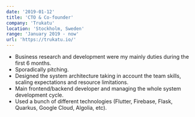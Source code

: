 ```yaml
---
date: '2019-01-12'
title: 'CTO & Co-founder'
company: 'Trukatu'
location: 'Stockholm, Sweden'
range: 'January 2019 - now'
url: 'https://trukatu.io/'
---
```


- Business research and development were my mainly duties during the first 6 months.
- Sporadically pitching.
- Designed the system architecture taking in account the team skills, scaling expectations and resource limitations.
- Main frontend/backend developer and managing the whole system development cycle.
- Used a bunch of different technologies (Flutter, Firebase, Flask, Quarkus, Google Cloud, Algolia, etc).

